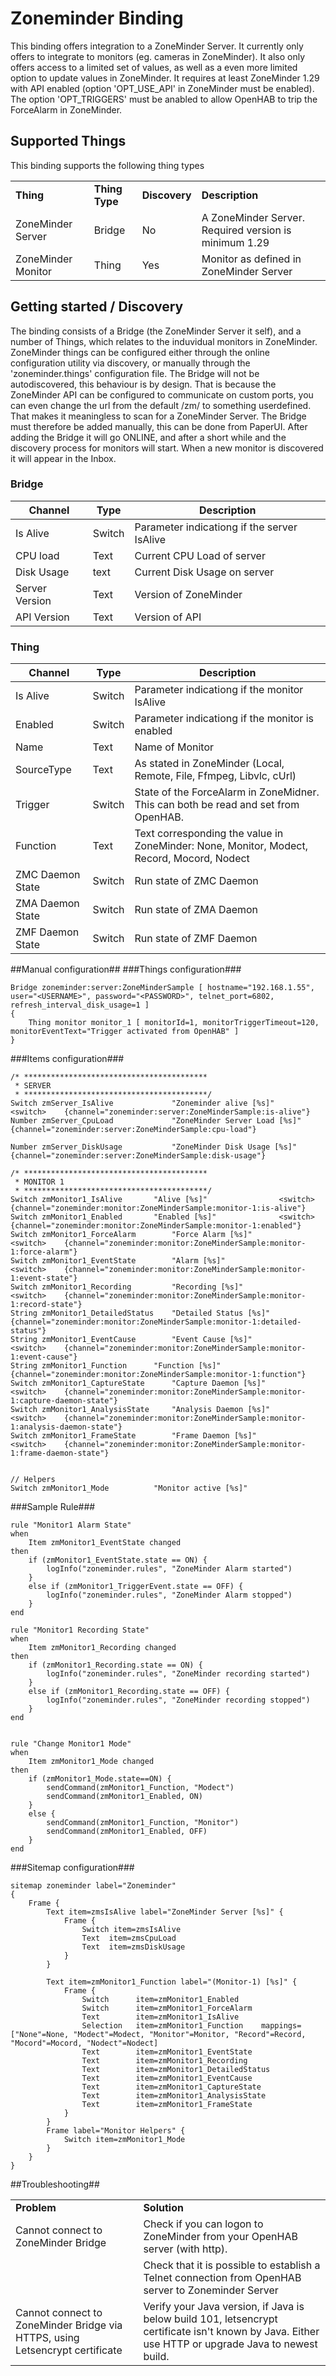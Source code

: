# Zoneminder Binding

This binding offers integration to a ZoneMinder Server. It currently only offers to integrate to monitors (eg. cameras in ZoneMinder). It also only offers access to a limited set of values, as well as a even more limited option to update values in ZoneMinder. It requires at least ZoneMinder 1.29 with API enabled (option 'OPT_USE_API' in ZoneMinder must be enabled). The option 'OPT_TRIGGERS' must be anabled to allow OpenHAB to trip the ForceAlarm in ZoneMinder.

## Supported Things

This binding supports the following thing types

<table>
<tr><td><b>Thing</b></td><td><b>Thing Type</b></td><td><b>Discovery</b></td><td><b>Description</b></td></tr>
<tr><td>ZoneMinder Server</td><td>Bridge</td><td>No</td><td>A ZoneMinder Server. Required version is minimum 1.29</td></tr>
<tr><td>ZoneMinder Monitor</td><td>Thing</td><td>Yes</td><td>Monitor as defined in ZoneMinder Server</td></tr>
</table>

## Getting started /  Discovery
The binding consists of a Bridge (the ZoneMinder Server it self), and a number of Things, which relates to the induvidual monitors in ZoneMinder. ZoneMinder things can be configured either through the online configuration utility via discovery, or manually through the 'zoneminder.things' configuration file. The Bridge will not be autodiscovered, this behaviour is by design. That is because the ZoneMinder API can be configured to communicate on custom ports, you can even change the url from the default /zm/ to something userdefined. That makes it meaningless to scan for a ZoneMinder Server. The Bridge must therefore be added manually, this can be done from PaperUI. After adding the Bridge it will go ONLINE, and after a short while and the discovery process for monitors will start. When a new monitor is discovered it will appear in the Inbox.


### Bridge ###
 Channel       | Type      | Description
-------------- | --------- | ----------------------------------
Is Alive       | Switch    | Parameter indicationg if the server IsAlive
CPU load       | Text      | Current CPU Load of server
Disk Usage     | text      | Current Disk Usage on server
Server Version | Text      | Version of ZoneMinder
API Version    | Text      | Version of API 

### Thing ###

 Channel       | Type      | Description
-------------- | --------- | ----------------------------------
Is Alive       | Switch    | Parameter indicationg if the monitor IsAlive
Enabled        | Switch    | Parameter indicationg if the monitor is enabled
Name           | Text      | Name of Monitor
SourceType     | Text      | As stated in ZoneMinder (Local, Remote, File, Ffmpeg, Libvlc, cUrl)
Trigger        | Switch    | State of the ForceAlarm in ZoneMidner. This can both be read and set from OpenHAB.
Function       | Text      | Text corresponding the value in ZoneMinder: None, Monitor, Modect, Record, Mocord, Nodect
ZMC Daemon State    | Switch      | Run state of ZMC Daemon 
ZMA Daemon State    | Switch      | Run state of ZMA Daemon 
ZMF Daemon State    | Switch      | Run state of ZMF Daemon 

##Manual configuration##
###Things configuration###
```
Bridge zoneminder:server:ZoneMinderSample [ hostname="192.168.1.55", user="<USERNAME>", password="<PASSWORD>", telnet_port=6802, refresh_interval_disk_usage=1 ]
{
	Thing monitor monitor_1 [ monitorId=1, monitorTriggerTimeout=120, monitorEventText="Trigger activated from OpenHAB" ]
}

```
###Items configuration###
```
/* *****************************************
 * SERVER
 * *****************************************/
Switch zmServer_IsAlive 			"Zoneminder alive [%s]"			<switch>	{channel="zoneminder:server:ZoneMinderSample:is-alive"}
Number zmServer_CpuLoad 			"ZoneMinder Server Load [%s]"				{channel="zoneminder:server:ZoneMinderSample:cpu-load"}

Number zmServer_DiskUsage			"ZoneMinder Disk Usage [%s]"				{channel="zoneminder:server:ZoneMinderSample:disk-usage"}

/* *****************************************
 * MONITOR 1
 * *****************************************/
Switch zmMonitor1_IsAlive 		"Alive [%s]" 				<switch>	{channel="zoneminder:monitor:ZoneMinderSample:monitor-1:is-alive"}
Switch zmMonitor1_Enabled 		"Enabled [%s]" 				<switch>	{channel="zoneminder:monitor:ZoneMinderSample:monitor-1:enabled"}
Switch zmMonitor1_ForceAlarm 		"Force Alarm [%s]"	 			<switch>	{channel="zoneminder:monitor:ZoneMinderSample:monitor-1:force-alarm"}
Switch zmMonitor1_EventState 		"Alarm [%s]"	 			<switch>	{channel="zoneminder:monitor:ZoneMinderSample:monitor-1:event-state"}
Switch zmMonitor1_Recording 		"Recording [%s]"	 		<switch>	{channel="zoneminder:monitor:ZoneMinderSample:monitor-1:record-state"}
String zmMonitor1_DetailedStatus	"Detailed Status [%s]"	 				{channel="zoneminder:monitor:ZoneMinderSample:monitor-1:detailed-status"}
String zmMonitor1_EventCause 		"Event Cause [%s]"	 		<switch>	{channel="zoneminder:monitor:ZoneMinderSample:monitor-1:event-cause"}
String zmMonitor1_Function 		"Function [%s]" 					{channel="zoneminder:monitor:ZoneMinderSample:monitor-1:function"}
Switch zmMonitor1_CaptureState	 	"Capture Daemon [%s]" 			<switch>	{channel="zoneminder:monitor:ZoneMinderSample:monitor-1:capture-daemon-state"}
Switch zmMonitor1_AnalysisState 	"Analysis Daemon [%s]" 			<switch>	{channel="zoneminder:monitor:ZoneMinderSample:monitor-1:analysis-daemon-state"}
Switch zmMonitor1_FrameState		"Frame Daemon [%s]"			<switch>	{channel="zoneminder:monitor:ZoneMinderSample:monitor-1:frame-daemon-state"}


// Helpers
Switch zmMonitor1_Mode			"Monitor active [%s]"
```

###Sample Rule###
```
rule "Monitor1 Alarm State"
when
    Item zmMonitor1_EventState changed
then
	if (zmMonitor1_EventState.state == ON) {
		logInfo("zoneminder.rules", "ZoneMinder Alarm started")
	}
	else if (zmMonitor1_TriggerEvent.state == OFF) {
		logInfo("zoneminder.rules", "ZoneMinder Alarm stopped")
	}	
end

rule "Monitor1 Recording State"
when
    Item zmMonitor1_Recording changed
then
	if (zmMonitor1_Recording.state == ON) {
		logInfo("zoneminder.rules", "ZoneMinder recording started")
	}
	else if (zmMonitor1_Recording.state == OFF) {
		logInfo("zoneminder.rules", "ZoneMinder recording stopped")
	}	
end


rule "Change Monitor1 Mode"
when
    Item zmMonitor1_Mode changed
then
	if (zmMonitor1_Mode.state==ON) {
		sendCommand(zmMonitor1_Function, "Modect")
		sendCommand(zmMonitor1_Enabled, ON)
	}
	else {
		sendCommand(zmMonitor1_Function, "Monitor")
		sendCommand(zmMonitor1_Enabled, OFF)
	}
end
```


###Sitemap configuration###
```
sitemap zoneminder label="Zoneminder"
{
	Frame {
		Text item=zmsIsAlive label="ZoneMinder Server [%s]" {
			Frame {
				Switch item=zmsIsAlive
				Text  item=zmsCpuLoad
				Text  item=zmsDiskUsage
			}
		}

		Text item=zmMonitor1_Function label="(Monitor-1) [%s]" {
			Frame {
				Switch 		item=zmMonitor1_Enabled
				Switch 		item=zmMonitor1_ForceAlarm
				Text		item=zmMonitor1_IsAlive
				Selection	item=zmMonitor1_Function 	mappings=["None"=None, "Modect"=Modect, "Monitor"=Monitor, "Record"=Record, "Mocord"=Mocord, "Nodect"=Nodect]
				Text  		item=zmMonitor1_EventState 	
				Text 		item=zmMonitor1_Recording 	
				Text		item=zmMonitor1_DetailedStatus
				Text 		item=zmMonitor1_EventCause
				Text 		item=zmMonitor1_CaptureState
				Text 		item=zmMonitor1_AnalysisState
				Text 		item=zmMonitor1_FrameState
			}
		}
		Frame label="Monitor Helpers" {
			Switch item=zmMonitor1_Mode
		}
	}
}
```
##Troubleshooting##
<table>
<tr><td><b>Problem</b></td><td><b>Solution</b></td></tr>
<tr><td>Cannot connect to ZoneMinder Bridge</td><td>Check if you can logon to ZoneMinder from your OpenHAB server (with http).</td></tr>
<tr><td></td><td>Check that it is possible to establish a Telnet connection from OpenHAB server to Zoneminder Server</td></tr>
<tr><td>Cannot connect to ZoneMinder Bridge via HTTPS, using Letsencrypt certificate</td><td>Verify your Java version, if Java is below build 101, letsencrypt certificate isn't known by Java. Either use HTTP or upgrade Java to newest build.</td></tr>
</table>
                  
		  
